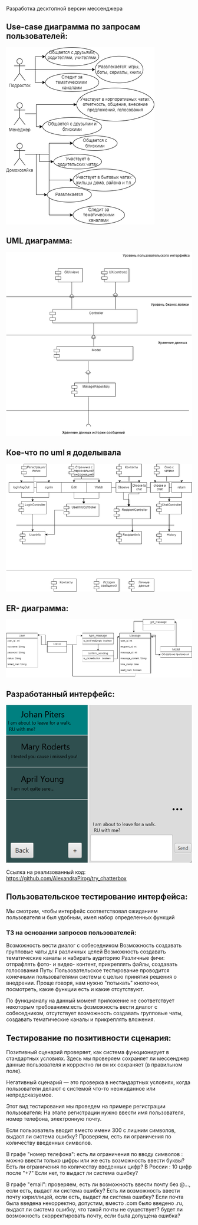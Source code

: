 Разработка десктопной версии мессенджера

## Use-case диаграмма по запросам пользователей: 

![](https://raw.githubusercontent.com/AlexandraPirog/Architecture_12sem/main/UseCase10.png)


## UML диаграмма:


![](https://raw.githubusercontent.com/AlexandraPirog/Architecture_12sem/main/umlMassager.png) 



## Кое-что по uml я доделывала 


![](https://raw.githubusercontent.com/AlexandraPirog/Architecture_12sem/main/%D0%BC%D0%B5%D1%81%D1%81%D0%B5%D0%B4%D0%B6%D0%B5%D1%80.png)



## ER- диаграмма: 


![](https://raw.githubusercontent.com/AlexandraPirog/Architecture_12sem/main/Massager10.png)



## Разработанный интерфейс: 


![](https://raw.githubusercontent.com/AlexandraPirog/Architecture_12sem/main/Chatterbox.png)



Ссылка на реализованный код: https://github.com/AlexandraPirog/try_chatterbox

## Пользовательское тестирование интерфейса: 

Мы смотрим, чтобы интерфейс соответствовал ожиданиям пользователя и был удобным, имел набор определенных функций

### ТЗ на основании запросов пользователей:

Возможность вести диалог с собеседником
Возможность создавать групповые чаты для различных целей
Возможность создавать тематические каналы и набирать аудиторию
Различные фичи: отпрафлять фото- и видео- контент, прикреплять файлы, создавать голосования
Путь: Пользовательское тестирование проводится конечными пользователями системы с целью принятия решения о внедрении. Проще говоря, нам нужно "потыкать" кнопочки, посмотреть, какие функции есть и какие отсутствуют.

По функцианалу на данный момент приложение не соответствует некоторым требованиям:есть фозможность вести диалог с собеседником, отсутствует возможность создавать групповые чаты, создавать тематические каналы и прикреплять вложения.

## Тестирование по позитивности сценария:

Позитивный сценарий проверяет, как система функционирует в стандартных условиях. Здесь мы проверяем сохраняет ли мессенджер данные пользователя и корректно ли он их сохраняет (в правильном поле).

Негативный сценарий — это проверка в нестандартных условиях, когда пользователи делают с системой что-то неожиданное или непредсказуемое.

Этот вид тестирования мы проведем на примере регистрации пользователя: На этапе регистрации нужно ввести имя пользователя, номер телефона, электронную почту.

Если пользователь вводит вместо имени 300 с лишним символов, выдаст ли система ошибку? Проверяем, есть ли ограничения по количеству введенных символов.

В графе "номер телефона": есть ли ограничения по вводу символов : можно ввести только цифры или же есть возможность ввести буквы? Есть ли ограничения по количеству введенных цифр? В России : 10 цифр после "+7" Если нет, то выдаст ли система ошибку?

В графе "email": проверяем, есть ли возможность ввести почту без @..., если есть, выдаст ли система ошибку? Есть ли возможность ввести почту кириллицей, если есть, выдаст ли система ошибку? Если почта была введена некорректно, допустим, вместо .com было введено .ru, выдаст ли система ошибку, что такой почты не существует? будет ли возможность скорректировать почту, если была допущена ошибка?
